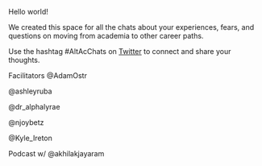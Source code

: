 Hello world!

We created this space for all the chats about your experiences, fears, and questions on moving from academia to other career paths.

Use the hashtag #AltAcChats on [Twitter](https://twitter.com/AltAcChats) to connect and share your thoughts.

Facilitators
@AdamOstr

@ashleyruba

@dr_alphalyrae

@njoybetz

@Kyle_Ireton

Podcast w/
@akhilakjayaram
